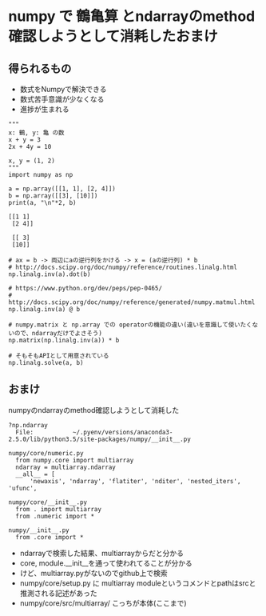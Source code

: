 # numpy で 鶴亀算 とndarrayのmethod確認しようとして消耗したおまけ
## 得られるもの
- 数式をNumpyで解決できる
- 数式苦手意識が少なくなる
- 進捗が生まれる

```py3
"""
x: 鶴, y: 亀 の数
x + y = 3
2x + 4y = 10

x, y = (1, 2)
"""
import numpy as np

a = np.array([[1, 1], [2, 4]])
b = np.array([[3], [10]])
print(a, "\n"*2, b)

[[1 1]
 [2 4]]

 [[ 3]
 [10]]

# ax = b -> 両辺にaの逆行列をかける -> x = (aの逆行列) * b
# http://docs.scipy.org/doc/numpy/reference/routines.linalg.html
np.linalg.inv(a).dot(b)

# https://www.python.org/dev/peps/pep-0465/
# http://docs.scipy.org/doc/numpy/reference/generated/numpy.matmul.html
np.linalg.inv(a) @ b

# numpy.matrix と np.array での operatorの機能の違い(違いを意識して使いたくないので、ndarrayだけでよさそう)
np.matrix(np.linalg.inv(a)) * b

# そもそもAPIとして用意されている
np.linalg.solve(a, b)
```

## おまけ
numpyのndarrayのmethod確認しようとして消耗した

```
?np.ndarray
  File:           ~/.pyenv/versions/anaconda3-2.5.0/lib/python3.5/site-packages/numpy/__init__.py

numpy/core/numeric.py
  from numpy.core import multiarray
  ndarray = multiarray.ndarray
  __all__ = [
      'newaxis', 'ndarray', 'flatiter', 'nditer', 'nested_iters', 'ufunc',

numpy/core/__init__.py
  from . import multiarray
  from .numeric import *

numpy/__init__.py
  from .core import *
```

- ndarrayで検索した結果、multiarrayからだと分かる
- core, module.__init__を通って使われてることが分かる
- けど、multiarray.pyがないのでgithub上で検索
- numpy/core/setup.py に multiarray moduleというコメンドとpathはsrcと推測される記述があった
- numpy/core/src/multiarray/ こっちが本体(ここまで)
